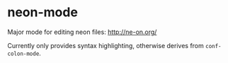 # neon-mode

Major mode for editing neon files: http://ne-on.org/

Currently only provides syntax highlighting, otherwise derives from `conf-colon-mode`.
